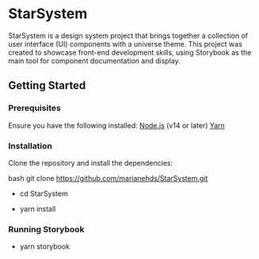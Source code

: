 # StarSystem

StarSystem is a design system project that brings together a collection of user interface (UI) components with a universe theme. This project was created to showcase front-end development skills, using Storybook as the main tool for component documentation and display.

## Getting Started

### Prerequisites

Ensure you have the following installed:
[Node.js](https://nodejs.org/) (v14 or later)
[Yarn](https://yarnpkg.com/)

### Installation

Clone the repository and install the dependencies:

bash
git clone https://github.com/marianehds/StarSystem.git

- cd StarSystem

- yarn install

### Running Storybook

- yarn storybook
